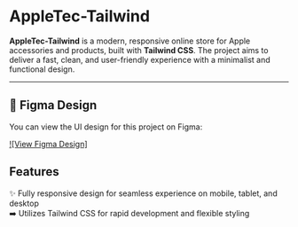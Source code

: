 # AppleTec-Tailwind

**AppleTec-Tailwind** is a modern, responsive online store for Apple accessories and products, built with  **Tailwind CSS**. The project aims to deliver a fast, clean, and user-friendly experience with a minimalist and functional design.

---

## 🎨 Figma Design

You can view the UI design for this project on Figma:

[![View Figma Design]](https://www.figma.com/design/c1BJuCUDz1VqGPZhDM96sK/Botostart-Tailwind-Course---Ecommerce?node-id=0-1&p=f&t=fNTp26DUoIexatl5-0)


## Features

✨ Fully responsive design for seamless experience on mobile, tablet, and desktop  
➡️ Utilizes Tailwind CSS for rapid development and flexible styling   

